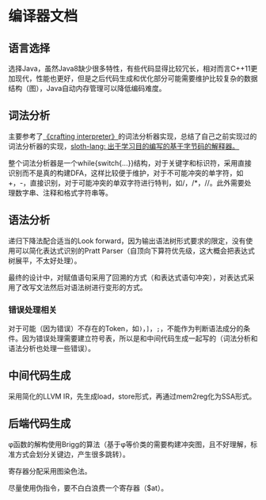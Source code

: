 # 编译器文档

## 语言选择

选择Java，虽然Java8缺少很多特性，有些代码显得比较冗长，相对而言C++11更加现代，性能也更好，但是之后代码生成和优化部分可能需要维护比较复杂的数据结构（图），Java自动内存管理可以降低编码难度。

## 词法分析

主要参考了[《crafting interpreter》](http://www.craftinginterpreters.com/)的词法分析器实现，总结了自己之前实现过的词法分析器的实现，[sloth-lang: 出于学习目的编写的基于字节码的解释器。](https://gitee.com/aaicy64/sloth-lang)

整个词法分析器是一个while{switch{...}}结构，对于关键字和标识符，采用直接识别而不是真的构建DFA，这样比较便于维护，对于不可能冲突的单字符，如+，-，直接识别，对于可能冲突的单双字符进行特判，如/，/*，//。此外需要处理数字串、注释和格式字符串等。

## 语法分析

递归下降法配合适当的Look forward，因为输出语法树形式要求的限定，没有使用可以简化表达式识别的Pratt Parser（自顶向下算符优先级，这大概会把表达式树展平，不太好处理）。

最终的设计中，对赋值语句采用了回溯的方式（和表达式语句冲突），对表达式采用了改写文法然后对语法树进行变形的方式。

### 错误处理相关

对于可能（因为错误）不存在的Token，如`)`，`]`，`;`，不能作为判断语法成分的条件。因为错误处理需要建立符号表，所以是和中间代码生成一起写的（词法分析和语法分析也处理一些错误）。

## 中间代码生成

采用简化的LLVM IR，先生成load，store形式，再通过mem2reg化为SSA形式。

## 后端代码生成

φ函数的解构使用Brigg的算法（基于φ等价类的需要构建冲突图，且不好理解，标准方式会划分关键边，产生很多跳转）。

寄存器分配采用图染色法。

尽量使用伪指令，要不白白浪费一个寄存器（$at）。
